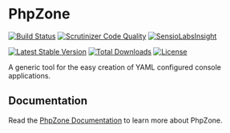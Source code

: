 # PhpZone

[![Build Status](https://travis-ci.org/phpzone/phpzone.svg?branch=master)](https://travis-ci.org/phpzone/phpzone)
[![Scrutinizer Code Quality](https://scrutinizer-ci.com/g/phpzone/phpzone/badges/quality-score.png?b=master)](https://scrutinizer-ci.com/g/phpzone/phpzone/?branch=master)
[![SensioLabsInsight](https://insight.sensiolabs.com/projects/e4eca535-7714-4ae2-901a-99a735dd9915/mini.png)](https://insight.sensiolabs.com/projects/e4eca535-7714-4ae2-901a-99a735dd9915)

[![Latest Stable Version](https://poser.pugx.org/phpzone/phpzone/v/stable.png)](https://packagist.org/packages/phpzone/phpzone)
[![Total Downloads](https://poser.pugx.org/phpzone/phpzone/downloads.png)](https://packagist.org/packages/phpzone/phpzone)
[![License](https://poser.pugx.org/phpzone/phpzone/license.png)](https://packagist.org/packages/phpzone/phpzone)

A generic tool for the easy creation of YAML configured console applications.

## Documentation

Read the [PhpZone Documentation](http://www.phpzone.org) to learn more about PhpZone.
